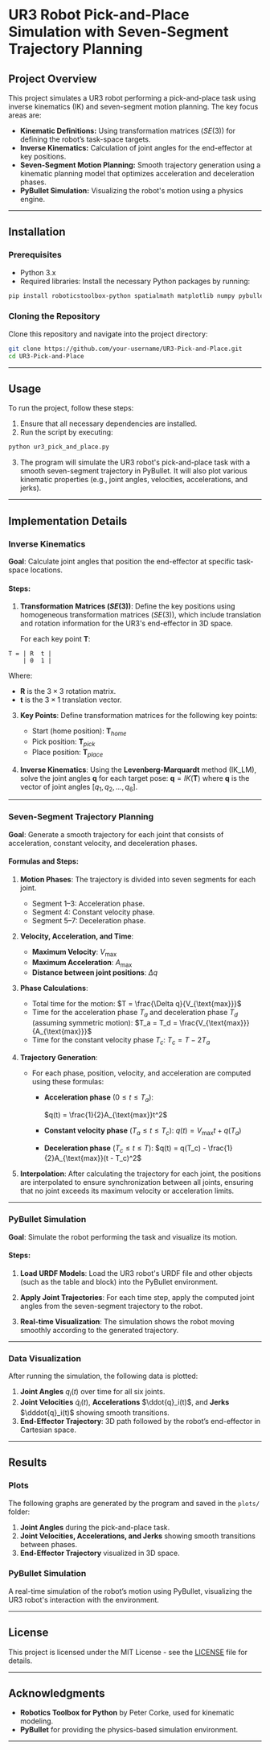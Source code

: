 # UR3 Robot Pick-and-Place Simulation with Seven-Segment Trajectory Planning

## Project Overview

This project simulates a UR3 robot performing a pick-and-place task using inverse kinematics (IK) and seven-segment motion planning. The key focus areas are:

- **Kinematic Definitions:** Using transformation matrices $(SE(3))$ for defining the robot’s task-space targets.
- **Inverse Kinematics:** Calculation of joint angles for the end-effector at key positions.
- **Seven-Segment Motion Planning:** Smooth trajectory generation using a kinematic planning model that optimizes acceleration and deceleration phases.
- **PyBullet Simulation:** Visualizing the robot's motion using a physics engine.

---

## Installation

### Prerequisites

- Python 3.x
- Required libraries: Install the necessary Python packages by running:

```bash
pip install roboticstoolbox-python spatialmath matplotlib numpy pybullet
```

### Cloning the Repository

Clone this repository and navigate into the project directory:

```bash
git clone https://github.com/your-username/UR3-Pick-and-Place.git
cd UR3-Pick-and-Place
```

---

## Usage

To run the project, follow these steps:

1. Ensure that all necessary dependencies are installed.
2. Run the script by executing:

```bash
python ur3_pick_and_place.py
```

3. The program will simulate the UR3 robot's pick-and-place task with a smooth seven-segment trajectory in PyBullet. It will also plot various kinematic properties (e.g., joint angles, velocities, accelerations, and jerks).

---

## Implementation Details

### Inverse Kinematics

**Goal**: Calculate joint angles that position the end-effector at specific task-space locations.

#### Steps:
1. **Transformation Matrices $(SE(3))$**: Define the key positions using homogeneous transformation matrices $(SE(3))$, which include translation and rotation information for the UR3's end-effector in 3D space.
   
   For each key point $\mathbf{T}$:
```
T = | R  t |
    | 0  1 |
```
   Where:
   - $\mathbf{R}$ is the $3 \times 3$ rotation matrix.
   - $\mathbf{t}$ is the $3 \times 1$ translation vector.

3. **Key Points**: Define transformation matrices for the following key points:
   - Start (home position): $\mathbf{T}_{home}$
   - Pick position: $\mathbf{T}_{pick}$
   - Place position: $\mathbf{T}_{place}$

4. **Inverse Kinematics**: Using the **Levenberg-Marquardt** method (IK_LM), solve the joint angles $\mathbf{q}$ for each target pose:
   $\mathbf{q} = IK(\mathbf{T})$
   where $\mathbf{q}$ is the vector of joint angles $\left[q_1, q_2, \dots, q_6\right]$.

---

### Seven-Segment Trajectory Planning

**Goal**: Generate a smooth trajectory for each joint that consists of acceleration, constant velocity, and deceleration phases.

#### Formulas and Steps:

1. **Motion Phases**: The trajectory is divided into seven segments for each joint.
   - Segment 1–3: Acceleration phase.
   - Segment 4: Constant velocity phase.
   - Segment 5–7: Deceleration phase.

2. **Velocity, Acceleration, and Time**:
   - **Maximum Velocity**: $V_{\text{max}}$
   - **Maximum Acceleration**: $A_{\text{max}}$
   - **Distance between joint positions**: $\Delta q$

3. **Phase Calculations**:
   - Total time for the motion:
     $T = \frac{\Delta q}{V_{\text{max}}}$
   - Time for the acceleration phase $T_{a}$ and deceleration phase $T_{d}$ (assuming symmetric motion):
     $T_a = T_d = \frac{V_{\text{max}}}{A_{\text{max}}}$
   - Time for the constant velocity phase $T_{c}$:
     $T_c = T - 2T_a$
   
4. **Trajectory Generation**:
   - For each phase, position, velocity, and acceleration are computed using these formulas:
     - **Acceleration phase** $(0 \leq t \leq T_a)$:
       
       $q(t) = \frac{1}{2}A_{\text{max}}t^2$
       
     - **Constant velocity phase** $(T_a \leq t \leq T_c)$:
       $q(t) = V_{\text{max}}t + q(T_a)$
     - **Deceleration phase** $(T_c \leq t \leq T)$:
       $q(t) = q(T_c) - \frac{1}{2}A_{\text{max}}(t - T_c)^2$

5. **Interpolation**: After calculating the trajectory for each joint, the positions are interpolated to ensure synchronization between all joints, ensuring that no joint exceeds its maximum velocity or acceleration limits.

---

### PyBullet Simulation

**Goal**: Simulate the robot performing the task and visualize its motion.

#### Steps:

1. **Load URDF Models**: Load the UR3 robot's URDF file and other objects (such as the table and block) into the PyBullet environment.
   
2. **Apply Joint Trajectories**: For each time step, apply the computed joint angles from the seven-segment trajectory to the robot.

3. **Real-time Visualization**: The simulation shows the robot moving smoothly according to the generated trajectory.

---

### Data Visualization

After running the simulation, the following data is plotted:

1. **Joint Angles** $q_i(t)$ over time for all six joints.
2. **Joint Velocities** $\dot{q}_i(t)$, **Accelerations** $\ddot{q}_i(t)$, and **Jerks** $\dddot{q}_i(t)$ showing smooth transitions.
3. **End-Effector Trajectory**: 3D path followed by the robot’s end-effector in Cartesian space.

---

## Results

### Plots

The following graphs are generated by the program and saved in the `plots/` folder:

1. **Joint Angles** during the pick-and-place task.
2. **Joint Velocities, Accelerations, and Jerks** showing smooth transitions between phases.
3. **End-Effector Trajectory** visualized in 3D space.

### PyBullet Simulation

A real-time simulation of the robot’s motion using PyBullet, visualizing the UR3 robot's interaction with the environment.

---

## License

This project is licensed under the MIT License - see the [LICENSE](LICENSE) file for details.

---

## Acknowledgments

- **Robotics Toolbox for Python** by Peter Corke, used for kinematic modeling.
- **PyBullet** for providing the physics-based simulation environment.

---
